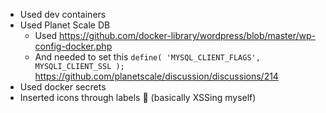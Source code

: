 - Used dev containers
- Used Planet Scale DB
    - Used https://github.com/docker-library/wordpress/blob/master/wp-config-docker.php
    - And needed to set this `define( 'MYSQL_CLIENT_FLAGS', MYSQLI_CLIENT_SSL );` https://github.com/planetscale/discussion/discussions/214
- Used docker secrets
- Inserted icons through labels 🤦 (basically XSSing myself)